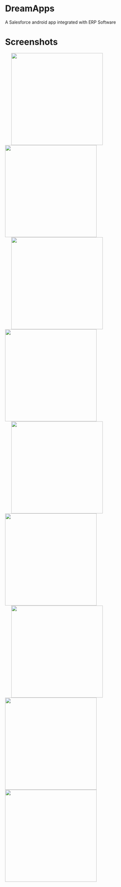 # DreamApps
A Salesforce android app integrated with ERP Software 

# Screenshots

<img src="Screenshots/1.png" width=300 hspace="20" ><span><img src="Screenshots/2.png" width=300 >
<img src="Screenshots/3.png" width=300 hspace="20"> <img src="Screenshots/4.png" width=300 >
<img src="Screenshots/5.png" width=300 hspace="20"> <img src="Screenshots/6.png" width=300 >
<img src="Screenshots/7.png" width=300 hspace="20"> <img src="Screenshots/8.png" width=300 >
<img src="Screenshots/9.png" width=300 >

